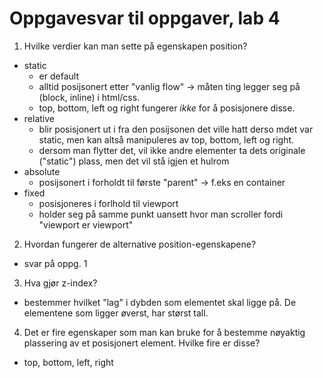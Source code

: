 # Oppgavesvar til oppgaver, lab 4

1. Hvilke verdier kan man sette på egenskapen position?
  * static
    * er default
    * alltid posijsonert etter "vanlig flow" -> måten ting legger seg på (block, inline) i html/css.
    * top, bottom, left og right fungerer _ikke_ for å posisjonere disse.
  * relative
    * blir posisjonert ut i fra den posijsonen det ville hatt derso mdet var static, men kan altså manipuleres av top, bottom, left og right.
    * dersom man flytter det, vil ikke andre elementer ta dets originale ("static") plass, men det vil stå igjen et hulrom
  * absolute
    * posijsonert i forholdt til første "parent" -> f.eks en container
  * fixed
    * posisjoneres i forlhold til viewport
    * holder seg på samme punkt uansett hvor man scroller fordi "viewport er viewport"
2. Hvordan fungerer de alternative position-egenskapene?
  * svar på oppg. 1
3. Hva gjør z-index?
  * bestemmer hvilket "lag" i dybden som elementet skal ligge på. De elementene som ligger øverst, har størst tall.
4. Det er fire egenskaper som man kan bruke for å bestemme nøyaktig plassering av et posisjonert element.
Hvilke fire er disse?
  * top, bottom, left, right 
